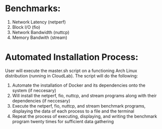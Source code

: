 Benchmarks:
===========
1. Network Latency (netperf)
2. Block I/O (fio)
3. Network Bandwidth (nuttcp)
4. Memory Bandwith (stream)

Automated Installation Process:
===============================
User will execute the master.sh script on a functioning Arch Linux distribution (running in CloudLab). The script will do the following:
1. Automate the installation of Docker and its dependencies onto the system (if neccesary)
2. Will install the netperf, fio, nuttcp, and stream programs along with their dependencies (if neccesary)
3. Execute the netperf, fio, nuttcp, and stream benchmark programs, displaying the data of each process to a file and the terminal
4. Repeat the process of executing, displaying, and writing the benchmark program twenty times for sufficient data gathering
